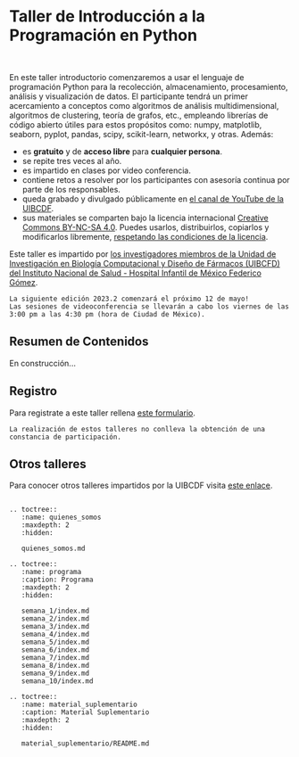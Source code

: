 # Taller de Introducción a la Programación en Python

<br/>

En este taller introductorio comenzaremos a usar el lenguaje de programación Python para la
recolección, almacenamiento, procesamiento, análisis y visualización de datos. El participante
tendrá un primer acercamiento a conceptos como algoritmos de análisis multidimensional, algoritmos
de clustering, teoría de grafos, etc., empleando librerías de código abierto útiles para estos
propósitos como: numpy, matplotlib, seaborn, pyplot, pandas, scipy, scikit-learn, networkx, y
otras. Además:

- es **gratuito** y de **acceso libre** para **cualquier persona**.
- se repite tres veces al año.
- es impartido en clases por video conferencia.
- contiene retos a resolver por los participantes con asesoría continua por parte de los
  responsables.
- queda grabado y divulgado públicamente en [el canal de YouTube de la UIBCDF](https://www.youtube.com/@uibcdf).
- sus materiales se comparten bajo la licencia internacional [Creative Commons BY-NC-SA
  4.0](https://creativecommons.org/licenses/by-nc-sa/4.0/deed.es_ES). Puedes usarlos,
distribuirlos, copiarlos y modificarlos libremente, [respetando las condiciones de la
licencia](https://creativecommons.org/licenses/by-nc-sa/4.0/deed.es_ES).


Este taller es impartido por [los investigadores miembros de la 
Unidad de Investigación en Biología Computacional y Diseño de Fármacos (UIBCFD) del Instituto Nacional de
Salud - Hospital Infantil de México Federico Gómez](quienes\_somos.md).


```{important} 
La siguiente edición 2023.2 comenzará el próximo 12 de mayo!     
Las sesiones de videoconferencia se llevarán a cabo los viernes de las 3:00 pm a las 4:30 pm (hora de Ciudad de México).
```

## Resumen de Contenidos

En construcción...

## Registro

Para registrate a este taller rellena [este formulario](https://forms.gle/oaeh4GWsJTkMzHks8).

```{warning} 
La realización de estos talleres no conlleva la obtención de una constancia de participación.
```

## Otros talleres

Para conocer otros talleres impartidos por la UIBCDF visita [este enlace](https://www.uibcdf.org/Talleres).

```{eval-rst}

.. toctree::
   :name: quienes_somos
   :maxdepth: 2
   :hidden:

   quienes_somos.md

.. toctree::
   :name: programa
   :caption: Programa
   :maxdepth: 2
   :hidden:

   semana_1/index.md
   semana_2/index.md
   semana_3/index.md
   semana_4/index.md
   semana_5/index.md
   semana_6/index.md
   semana_7/index.md
   semana_8/index.md
   semana_9/index.md
   semana_10/index.md

.. toctree::
   :name: material_suplementario
   :caption: Material Suplementario
   :maxdepth: 2
   :hidden:

   material_suplementario/README.md

```


